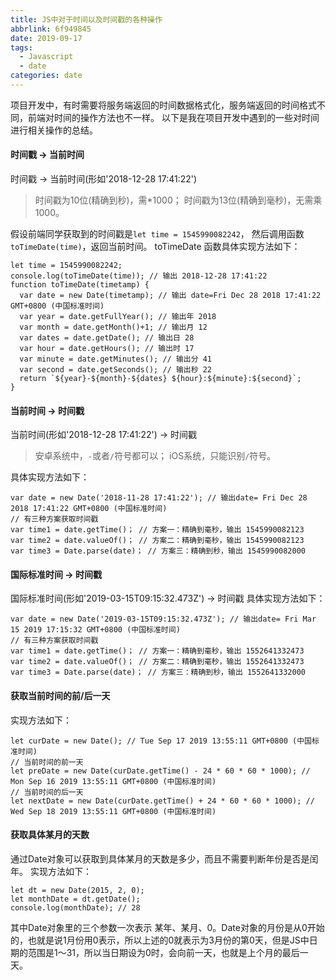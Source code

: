 ```yaml
---
title: JS中对于时间以及时间戳的各种操作
abbrlink: 6f949845
date: 2019-09-17
tags:
  - Javascript
  - date
categories: date
---
```

项目开发中，有时需要将服务端返回的时间数据格式化，服务端返回的时间格式不同，前端对时间的操作方法也不一样。
以下是我在项目开发中遇到的一些对时间进行相关操作的总结。
<!-- more -->
#### 时间戳 -> 当前时间
时间戳 -> 当前时间(形如'2018-12-28 17:41:22')
>时间戳为10位(精确到秒)，需*1000；
>时间戳为13位(精确到毫秒)，无需乘1000。

假设前端同学获取到的时间戳是```let time = 1545990082242```，
然后调用函数```toTimeDate(time)```，返回当前时间。
toTimeDate 函数具体实现方法如下：

```
let time = 1545990082242;
console.log(toTimeDate(time)); // 输出 2018-12-28 17:41:22
function toTimeDate(timetamp) {
  var date = new Date(timetamp); // 输出 date=Fri Dec 28 2018 17:41:22 GMT+0800 (中国标准时间)
  var year = date.getFullYear(); // 输出年 2018
  var month = date.getMonth()+1; // 输出月 12
  var dates = date.getDate(); // 输出日 28
  var hour = date.getHours(); // 输出时 17
  var minute = date.getMinutes(); // 输出分 41
  var second = date.getSeconds(); // 输出秒 22
  return `${year}-${month}-${dates} ${hour}:${minute}:${second}`;
}
```

#### 当前时间 -> 时间戳
当前时间(形如'2018-12-28 17:41:22') -> 时间戳
>安卓系统中，```-```或者```/```符号都可以；
>iOS系统，只能识别```/```符号。

具体实现方法如下：
```
var date = new Date('2018-11-28 17:41:22'); // 输出date= Fri Dec 28 2018 17:41:22 GMT+0800 (中国标准时间)
// 有三种方案获取时间戳
var time1 = date.getTime()； // 方案一：精确到毫秒，输出 1545990082123
var time2 = date.valueOf()； // 方案二：精确到毫秒，输出 1545990082123
var time3 = Date.parse(date)； // 方案三：精确到秒，输出 1545990082000
```

#### 国际标准时间 -> 时间戳
国际标准时间(形如'2019-03-15T09:15:32.473Z') -> 时间戳
具体实现方法如下：
```
var date = new Date('2019-03-15T09:15:32.473Z'); // 输出date= Fri Mar 15 2019 17:15:32 GMT+0800 (中国标准时间)
// 有三种方案获取时间戳
var time1 = date.getTime()； // 方案一：精确到毫秒，输出 1552641332473
var time2 = date.valueOf()； // 方案二：精确到毫秒，输出 1552641332473
var time3 = Date.parse(date)； // 方案三：精确到秒，输出 1552641332000
```

#### 获取当前时间的前/后一天
实现方法如下：
```
let curDate = new Date(); // Tue Sep 17 2019 13:55:11 GMT+0800 (中国标准时间)
// 当前时间的前一天
let preDate = new Date(curDate.getTime() - 24 * 60 * 60 * 1000); // Mon Sep 16 2019 13:55:11 GMT+0800 (中国标准时间)
// 当前时间的后一天
let nextDate = new Date(curDate.getTime() + 24 * 60 * 60 * 1000); // Wed Sep 18 2019 13:55:11 GMT+0800 (中国标准时间)
```

#### 获取具体某月的天数
通过Date对象可以获取到具体某月的天数是多少，而且不需要判断年份是否是闰年。
实现方法如下：
```
let dt = new Date(2015, 2, 0);
let monthDate = dt.getDate();
console.log(monthDate); // 28
```
其中Date对象里的三个参数一次表示 某年、某月、0。Date对象的月份是从0开始的，也就是说1月份用0表示，所以上述的0就表示为3月份的第0天，但是JS中日期的范围是1～31，所以当日期设为0时，会向前一天，也就是上个月的最后一天。